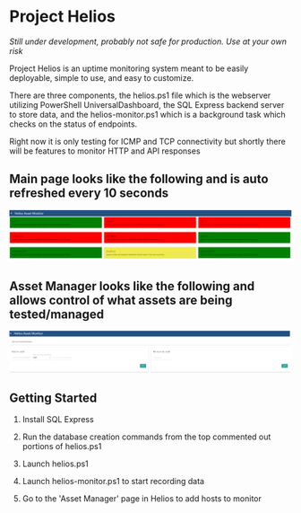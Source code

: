 # Project Helios
*Still under development, probably not safe for production. Use at your own risk*

Project Helios is an uptime monitoring system meant to be easily deployable, simple to use, and easy to customize.

There are three components, the helios.ps1 file which is the webserver utilizing PowerShell UniversalDashboard, the SQL Express backend server to store data, and the helios-monitor.ps1 which is a background task which checks on the status of endpoints.

Right now it is only testing for ICMP and TCP connectivity but shortly there will be features to monitor HTTP and API responses

## Main page looks like the following and is auto refreshed every 10 seconds
![monitor homepage](https://raw.githubusercontent.com/theabraxas/Project-Helios/master/docs/images/monitor.png)

## Asset Manager looks like the following and allows control of what assets are being tested/managed
![monitor homepage](https://raw.githubusercontent.com/theabraxas/Project-Helios/master/docs/images/manager.png)

## Getting Started
1) Install SQL Express

2) Run the database creation commands from the top commented out portions of helios.ps1

3) Launch helios.ps1

4) Launch helios-monitor.ps1 to start recording data

5) Go to the 'Asset Manager' page in Helios to add hosts to monitor
